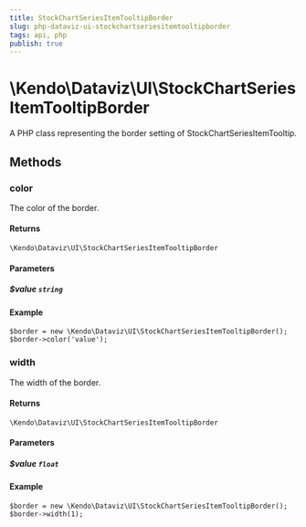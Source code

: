 ```yaml
---
title: StockChartSeriesItemTooltipBorder
slug: php-dataviz-ui-stockchartseriesitemtooltipborder
tags: api, php
publish: true
---
```


# \Kendo\Dataviz\UI\StockChartSeriesItemTooltipBorder

A PHP class representing the border setting of StockChartSeriesItemTooltip.


## Methods

### color
The color of the border.

#### Returns
`\Kendo\Dataviz\UI\StockChartSeriesItemTooltipBorder`

#### Parameters

##### $value `string`



#### Example 
    $border = new \Kendo\Dataviz\UI\StockChartSeriesItemTooltipBorder();
    $border->color('value');

### width
The width of the border.

#### Returns
`\Kendo\Dataviz\UI\StockChartSeriesItemTooltipBorder`

#### Parameters

##### $value `float`



#### Example 
    $border = new \Kendo\Dataviz\UI\StockChartSeriesItemTooltipBorder();
    $border->width(1);

